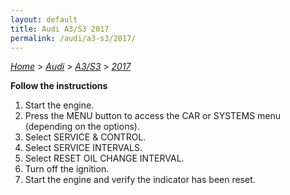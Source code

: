 ```yaml
---
layout: default
title: Audi A3/S3 2017
permalink: /audi/a3-s3/2017/
---
```

[*Home*](/) > [*Audi*](/audi/) > [*A3/S3*](/audi/a3-s3/) > [*2017*](/audi/a3-s3/2017/)

**Follow the instructions**

1. Start the engine.
2. Press the MENU button to access the CAR or SYSTEMS menu (depending on the options).
3. Select SERVICE & CONTROL.
4. Select SERVICE INTERVALS.
5. Select RESET OIL CHANGE INTERVAL.
6. Turn off the ignition.
7. Start the engine and verify the indicator has been reset.